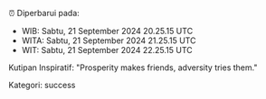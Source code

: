 ⏰ Diperbarui pada:
- WIB: Sabtu, 21 September 2024 20.25.15 UTC
- WITA: Sabtu, 21 September 2024 21.25.15 UTC
- WIT: Sabtu, 21 September 2024 22.25.15 UTC

Kutipan Inspiratif:
"Prosperity makes friends, adversity tries them."


Kategori: success

